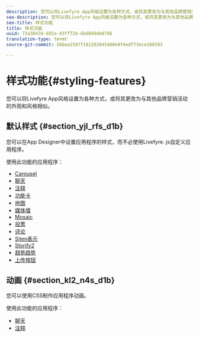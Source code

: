 ```yaml
---
description: 您可以将Livefyre App风格设置为各种方式，或将其更改为与其他品牌营销活动的外观和风格相似。
seo-description: 您可以将Livefyre App风格设置为各种方式，或将其更改为与其他品牌营销活动的外观和风格相似。
seo-title: 样式功能
title: 样式功能
uuid: 72a3843d-692a-43ff72b-6bd840de87d6
translation-type: tm+mt
source-git-commit: 566ea2587f101202045488e9f4edf73ece100293

---
```



# 样式功能{#styling-features}

您可以将Livefyre App风格设置为各种方式，或将其更改为与其他品牌营销活动的外观和风格相似。

## 默认样式 {#section_yjl_rfs_d1b}

您可以在App Designer中设置应用程序的样式，而不必使用Livefyre. js自定义应用程序。

使用此功能的应用程序：

* [Carousel](/help/using/c-about-apps/c-carousel-app/c-carousel-app.md#c_carousel_app)
* [聊天](/help/using/c-about-apps/c-chat-app/c-chat-app.md#c_chat_app)
* [注释](/help/using/c-about-apps/c-comments/c-comments.md)
* [功能卡](/help/using/c-about-apps/c-feature-card-app/c-feature-card-app.md#c_feature_card_app)
* [地图](/help/using/c-about-apps/c-map-app/c-map-app.md#c_map_app)
* [媒体墙](/help/using/c-about-apps/c-media-wall-app/c-media-wall-app.md#c_media_wall_app)
* [Mosaic](/help/using/c-about-apps/c-mosaic-app/c-mosaic-app.md#c_mosaic_app)
* [投票](/help/using/c-about-apps/c-polls-app/c-polls-app.md#c_polls_app)
* [评论](/help/using/c-about-apps/c-reviews-app/c-reviews-app.md#c_reviews_app)
* [Siten表示](/help/using/c-about-apps/c-sidenotes-app/c-sidenotes-app.md#c_sidenotes_app)
* [Storify2](/help/using/c-about-apps/c-storify2/c-storify2.md#c_storify2)
* [趋势趋势](/help/using/c-about-apps/c-trending-app/c-trending-app.md#c_trending_app)
* [上传按钮](/help/using/c-about-apps/c-upload-button-app/c-upload-button-app.md#c_upload_button_app)

## 动画 {#section_kl2_n4s_d1b}

您可以使用CSS制作应用程序动画。

使用此功能的应用程序：

* [聊天](/help/using/c-about-apps/c-chat-app/c-chat-app.md#c_chat_app)
* [注释](/help/using/c-about-apps/c-comments/c-comments.md)

